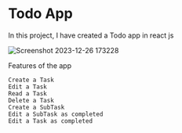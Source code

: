 # Todo App

In this project, I have created a Todo app in react js

![Screenshot 2023-12-26 173228](https://github.com/Sesslyn041215/Todo-App/assets/116268709/9e8b8a0d-a3e2-42bd-99c0-e825a83b8e1a)


 Features of the app
         
    Create a Task
    Edit a Task
    Read a Task
    Delete a Task
    Create a SubTask
    Edit a SubTask as completed
    Edit a Task as completed
